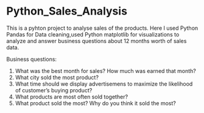 # Python_Sales_Analysis
This is a pyhton project to analyse sales of the products.
Here I used Python Pandas for Data cleaning,used Python matplotlib for visualizations to analyze and answer business questions about 12 months worth of sales data.

Business questions:
1) What was the best month for sales? How much was earned that month?
2) What city sold the most product?
3) What time should we display advertisemens to maximize the likelihood of customer’s buying product?
4) What products are most often sold together?
5) What product sold the most? Why do you think it sold the most?
